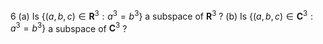 6 (a) Is $\left\{(a, b, c) \in \mathbf{R}^{3}: a^{3}=b^{3}\right\}$ a subspace of $\mathbf{R}^{3}$ ?
(b) Is $\left\{(a, b, c) \in \mathbf{C}^{3}: a^{3}=b^{3}\right\}$ a subspace of $\mathbf{C}^{3}$ ?
